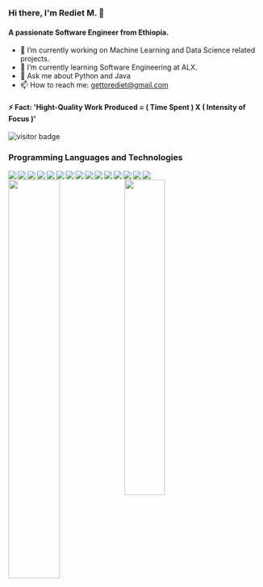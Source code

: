 ### Hi there, I'm Rediet M. 👋
#### A passionate Software Engineer from Ethiopia.

- 🔭 I’m currently working on Machine Learning and Data Science related projects.
- 🌱 I’m currently learning Software Engineering at ALX.
- 💬 Ask me about Python and Java
- 📫 How to reach me: gettorediet@gmail.com

#### ⚡ Fact: 'Hight-Quality Work Produced = ( Time Spent ) X ( Intensity of Focus )'

![visitor badge](https://visitor-badge.glitch.me/badge?page_id=RedietMillion.visitor-badge) 


### Programming Languages and Technologies

<img align="left" src="https://img.shields.io/badge/python-3670A0?style=for-the-badge&logo=python&logoColor=ffdd54" />

<img align="left" src="https://img.shields.io/badge/java-%23ED8B00.svg?style=for-the-badge&logo=java&logoColor=white" />

<img align="left" src="https://img.shields.io/badge/c-%2300599C.svg?style=for-the-badge&logo=c&logoColor=white" />

<img align="left" src="https://img.shields.io/badge/c++-%2300599C.svg?style=for-the-badge&logo=c%2B%2B&logoColor=white" />

<img align="left" src="https://img.shields.io/badge/postgres-%23316192.svg?style=for-the-badge&logo=postgresql&logoColor=white " />

<img align="left" src="https://img.shields.io/badge/javascript-%23323330.svg?style=for-the-badge&logo=javascript&logoColor=%23F7DF1E" />

<img align="left" src="https://img.shields.io/badge/numpy-%23013243.svg?style=for-the-badge&logo=numpy&logoColor=white" />
 
<img align="left" src="https://img.shields.io/badge/pandas-%23150458.svg?style=for-the-badge&logo=pandas&logoColor=white" />

<img align="left" src="https://img.shields.io/badge/scikit--learn-%23F7931E.svg?style=for-the-badge&logo=scikit-learn&logoColor=white" />
 
<img align="left" src="https://img.shields.io/badge/TensorFlow-%23FF6F00.svg?style=for-the-badge&logo=TensorFlow&logoColor=white" />

<img align="left" src="https://img.shields.io/badge/VIM-%2311AB00.svg?style=for-the-badge&logo=vim&logoColor=white" />

<img align="left" src="https://img.shields.io/badge/Visual%20Studio%20Code-0078d7.svg?style=for-the-badge&logo=visual-studio-code&logoColor=white" />

<img align="left" src="https://img.shields.io/badge/jupyter-%23FA0F00.svg?style=for-the-badge&logo=jupyter&logoColor=white)" />

<img align="left" src="https://img.shields.io/badge/Eclipse-FE7A16.svg?style=for-the-badge&logo=Eclipse&logoColor=white" />

<img align="left" src="https://img.shields.io/badge/Ubuntu-E95420?style=for-the-badge&logo=ubuntu&logoColor=white" />

</br>

<img align="left" width="45%" src="https://github-readme-stats.vercel.app/api?username=RedietMillion&show_icons=true&theme=dracula" />

<img align="left" width="40%" src="https://github-readme-stats.vercel.app/api/top-langs/?username=RedietMillion&layout=compact&hide=javascript,html,XSLT" />

  

